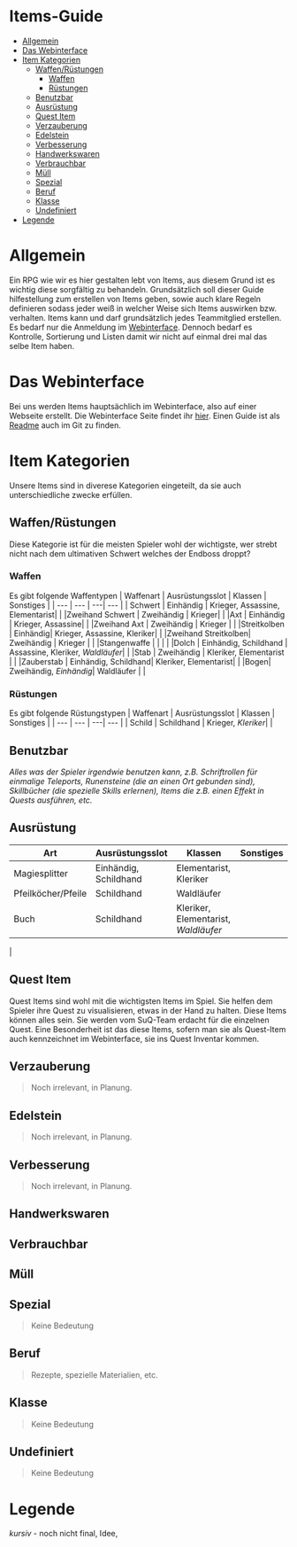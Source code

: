 # Items-Guide <!-- omit in toc -->

- [Allgemein](#allgemein)
- [Das Webinterface](#das-webinterface)
- [Item Kategorien](#item-kategorien)
    - [Waffen/Rüstungen](#waffenr%C3%BCstungen)
        - [Waffen](#waffen)
        - [Rüstungen](#r%C3%BCstungen)
    - [Benutzbar](#benutzbar)
    - [Ausrüstung](#ausr%C3%BCstung)
    - [Quest Item](#quest-item)
    - [Verzauberung](#verzauberung)
    - [Edelstein](#edelstein)
    - [Verbesserung](#verbesserung)
    - [Handwerkswaren](#handwerkswaren)
    - [Verbrauchbar](#verbrauchbar)
    - [Müll](#m%C3%BCll)
    - [Spezial](#spezial)
    - [Beruf](#beruf)
    - [Klasse](#klasse)
    - [Undefiniert](#undefiniert)
- [Legende](#legende)

# Allgemein

Ein RPG wie wir es hier gestalten lebt von Items, aus diesem Grund ist es wichtig diese sorgfältig zu behandeln. Grundsätzlich soll dieser Guide hilfestellung zum erstellen von Items geben, sowie auch klare Regeln definieren sodass jeder weiß in welcher Weise sich Items auswirken bzw. verhalten. Items kann und darf grundsätzlich jedes Teammitglied erstellen. Es bedarf nur die Anmeldung im [Webinterface](https://app.faldoria.de/home).  Dennoch bedarf es Kontrolle, Sortierung und Listen damit wir nicht auf einmal drei mal das selbe Item haben. 

# Das Webinterface

Bei uns werden Items hauptsächlich im Webinterface, also auf einer Webseite erstellt. Die Webinterface Seite findet ihr [hier](https://app.faldoria.de/home). 
Einen Guide ist als [Readme](./WEBINTERFACE.md) auch im Git zu finden. 

# Item Kategorien
Unsere Items sind in diverese Kategorien eingeteilt, da sie auch unterschiedliche zwecke erfüllen.

## Waffen/Rüstungen

Diese Kategorie ist für die meisten Spieler wohl der wichtigste, wer strebt nicht nach dem ultimativen Schwert welches der Endboss droppt? 

### Waffen
Es gibt folgende Waffentypen
| Waffenart | Ausrüstungsslot | Klassen | Sonstiges |
| --- | --- | ---| --- |
| Schwert | Einhändig | Krieger, Assassine, Elementarist| |
|Zweihand Schwert | Zweihändig | Krieger| |
|Axt | Einhändig | Krieger, Assassine| |
|Zweihand Axt | Zweihändig | Krieger |  |
|Streitkolben | Einhändig| Krieger, Assassine, Kleriker| |
|Zweihand Streitkolben| Zweihändig | Krieger | |
|Stangenwaffe | | | |
|Dolch | Einhändig, Schildhand | Assassine, Kleriker, *Waldläufer*| |
|Stab | Zweihändig | Kleriker, Elementarist | |
|Zauberstab | Einhändig, Schildhand| Kleriker, Elementarist| |
|Bogen| Zweihändig, *Einhändig*|  Waldläufer | |

### Rüstungen
Es gibt folgende Rüstungstypen
| Waffenart | Ausrüstungsslot | Klassen | Sonstiges |
| --- | --- | ---| --- |
| Schild | Schildhand | Krieger, *Kleriker*| |

## Benutzbar

*Alles was der Spieler irgendwie benutzen kann, z.B. Schriftrollen für einmalige Teleports, Runensteine (die an einen Ort gebunden sind), Skillbücher (die spezielle Skills erlernen), Items die z.B. einen Effekt in Quests ausführen, etc.* 

## Ausrüstung

| Art | Ausrüstungsslot | Klassen | Sonstiges |
| --- | --- | ---| --- |
|Magiesplitter | Einhändig, Schildhand | Elementarist, Kleriker| |
|Pfeilköcher/Pfeile| Schildhand| Waldläufer| |
| Buch | Schildhand | Kleriker, Elementarist, *Waldläufer*| |
| 

## Quest Item

Quest Items sind wohl mit die wichtigsten Items im Spiel. Sie helfen dem Spieler ihre Quest zu visualisieren, etwas in der Hand zu halten. Diese Items können alles sein. Sie werden vom SuQ-Team erdacht für die einzelnen Quest. 
Eine Besonderheit ist das diese Items, sofern man sie als Quest-Item auch kennzeichnet im Webinterface, sie ins Quest Inventar kommen. 

## Verzauberung

> Noch irrelevant, in Planung.

## Edelstein

> Noch irrelevant, in Planung.

## Verbesserung

> Noch irrelevant, in Planung.

## Handwerkswaren

## Verbrauchbar

## Müll

## Spezial

> Keine Bedeutung

## Beruf 

> Rezepte, spezielle Materialien, etc.

## Klasse 

> Keine Bedeutung

## Undefiniert

> Keine Bedeutung

# Legende

*kursiv* - noch nicht final, Idee, 